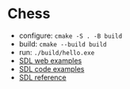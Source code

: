 # Chess

* configure: `cmake -S . -B build`
* build: `cmake --build build`
* run: `./build/hello.exe`
* [SDL web examples](https://examples.libsdl.org/SDL3/)
* [SDL code examples](https://github.com/libsdl-org/SDL/blob/main/examples/)
* [SDL reference](https://wiki.libsdl.org/SDL3/APIByCategory)